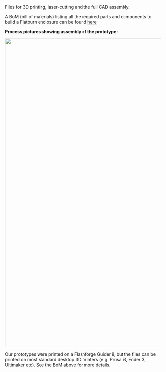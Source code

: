 Files for 3D printing, laser-cutting and the full CAD assembly.

A BoM (bill of materials) listing all the required parts and components to build a Flatburn enclosure can be found [here](https://docs.google.com/spreadsheets/d/1oa0ZC6CXszNmvcmob7ju2rJUDLLGSCP4pCBNqtu63Sk/edit?usp=sharing)


**Process pictures showing assembly of the prototype:**

<img src="https://github.com/MIT-Senseable-City-Lab/OSCS/blob/main/flatburn-images/Enclosure_assembly_overview_February_2023.png" width="1000px">

Our prototypes were printed on a Flashforge Guider ii, but the files can be printed on most standard desktop 3D printers (e.g. Prusa i3, Ender 3, Ultimaker etc). See the BoM above for more details.
